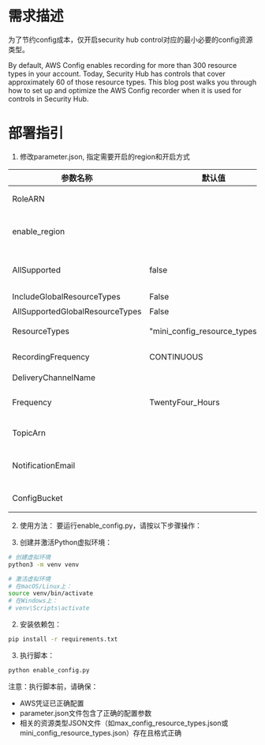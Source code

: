 # 需求描述

为了节约config成本，仅开启security hub control对应的最小必要的config资源类型。

By default, AWS Config enables recording for more than 300 resource types in your account. Today, Security Hub has controls that cover approximately 60 of those resource types. This blog post walks you through how to set up and optimize the AWS Config recorder when it is used for controls in Security Hub. 

# 部署指引

1. 修改parameter.json, 指定需要开启的region和开启方式


| 参数名称                            | 默认值                               | 描述                                                                                                     |
| ------------------------------- | --------------------------------- | ------------------------------------------------------------------------------------------------------ |
| RoleARN                         | <None>                            | 执行脚本的role的ARN，需要有config:Put*和config:PutDeliveryChannel权限                                              |
| enable_region                   | <All>                             | 指定需要开启config的region, 如果不填写则是所有region都会开启，如果填写比如["us-east-1"]，则只开启指定的region             |
| AllSupported                    | false                             | 是否开启所有config资源类型，默认为false，因为本程序主要为了实现按需开启资源类型，如果需要设置为true，则ResourceTypes则要为空                           |
| IncludeGlobalResourceTypes      | False                             | 是否开启所有config全局资源类型                                                                                     |
| AllSupportedGlobalResourceTypes | False                             | 是否开启所有config全局资源类型                                                                                     |
| ResourceTypes                   | "mini_config_resource_types.json" | 开启的config资源类型，从json文件中读取，比如["AWS::EC2::Instance","AWS::CloudTrail::Trail"]                             |
| RecordingFrequency              | CONTINUOUS                        | 配置变更记录频率，可以设置为CONTINUOUS或者DAILY                                                                        |
| DeliveryChannelName             | <Generated>                       | 配置变更记录的投递通道名称                                                                                          |
| Frequency                       | TwentyFour_Hours                  | 配置变更记录的投递频率, AllowedValues: "One_Hour", "Three_Hours", "Six_Hours", "Twelve_Hours", "TwentyFour_Hours" |
| TopicArn                        | <None>                            | 配置变更记录的投递通道的SNS主题，默认没有SNS，也不允许配置，后续可以手动在控制台配置                                                          |
| NotificationEmail               | <None>                            | 配置订阅SNS主题的email，接收Config推送的通知，默认没有，也不允许配置，后续可以手动在控制台配置                                                 |
| ConfigBucket                    | <None>                            | 保存配置变更记录的存储桶名称，如果为空则会创建一个新的存储桶                                                                         |



2. 使用方法：
要运行enable_config.py，请按以下步骤操作：

1. 创建并激活Python虚拟环境：
```bash
# 创建虚拟环境
python3 -m venv venv

# 激活虚拟环境
# 在macOS/Linux上：
source venv/bin/activate
# 在Windows上：
# venv\Scripts\activate
 ```

2. 安装依赖包：
```bash
pip install -r requirements.txt
 ```

3. 执行脚本：
```bash
python enable_config.py
 ```

注意：执行脚本前，请确保：

- AWS凭证已正确配置
- parameter.json文件包含了正确的配置参数
- 相关的资源类型JSON文件（如max_config_resource_types.json或mini_config_resource_types.json）存在且格式正确
